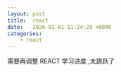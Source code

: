 ```yaml
---
layout: post
title:  react 
date:   2026-01-01 11:24:29 +0800
categories:
    - react
---
```


需要再调整 REACT 学习进度 ,太跳跃了